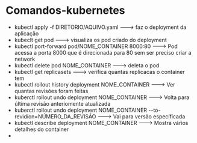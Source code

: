 # Comandos-kubernetes

- kubectl apply -f DIRETORIO/AQUIVO.yaml ---> faz o deployment da aplicação
- kubeclt get pod ---> visualiza os pod criado do deployment
- kubectl port-forward pod/NOME_CONTAINER 8000:80 ---> Pod acessa a porta 8000 que é direcionada para 80 sem ser preciso criar a network
- kubectl delete pod NOME_CONTAINER ---> deleta o pod
- kubectl get replicasets ---> verifica quantas replicacas o container tem
- kubectl rollout history deployment NOME_CONTAINER ---> Ver quantas revisões foram feitas
- kuberctl rollout undo deployment NOME_CONTAINER ---> Volta para última revisão anteriomente atualizada
- kuberctl rollout undo deployment NOME_CONTAINER --to-revidion=NÚMERO_DA_REVISÃO ---> Vai para versão específicada
- kubectl describe deployment NOME_CONTAINER ---> Mostra vários detalhes do container
- 
